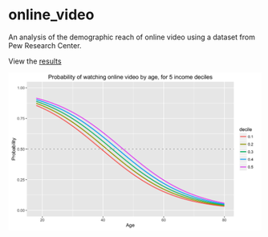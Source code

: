 # online_video

An analysis of the demographic reach of online video using a dataset from Pew Research Center.

View the [results](http://htmlpreview.github.io/?https://github.com/pete-rjames/online_video/blob/master/online_video.html)

![My image](https://github.com/pete-rjames/online_video/blob/master/online_video.PNG)
